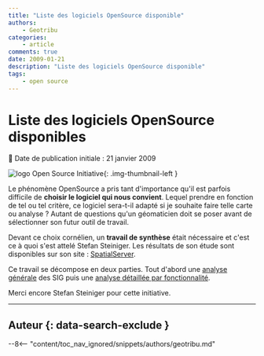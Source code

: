 ```yaml
---
title: "Liste des logiciels OpenSource disponible"
authors:
    - Geotribu
categories:
    - article
comments: true
date: 2009-01-21
description: "Liste des logiciels OpenSource disponible"
tags:
    - open source
---
```


# Liste des logiciels OpenSource disponibles

:calendar: Date de publication initiale : 21 janvier 2009

![logo Open Source Initiative](https://cdn.geotribu.fr/img/logos-icones/opensource.png "logo Open Source Initiative"){: .img-thumbnail-left }

Le phénomène OpenSource a pris tant d'importance qu'il est parfois difficile de **choisir le logiciel qui nous convient**. Lequel prendre en fonction de tel ou tel critère, ce logiciel sera-t-il adapté si je souhaite faire telle carte ou analyse ? Autant de questions qu'un géomaticien doit se poser avant de sélectionner son futur outil de travail.

Devant ce choix cornélien, un **travail de synthèse** était nécessaire et c'est ce à quoi s'est attelé Stefan Steiniger. Les résultats de son étude sont disponibles sur son site : [SpatialServer](http://www.spatialserver.net/osgis/).

Ce travail se décompose en deux parties. Tout d'abord une [analyse générale](http://www.spatialserver.net/osgis/Desktopgis_overview.htm) des SIG puis une [analyse détaillée par fonctionnalité](http://www.spatialserver.net/osgis/osgis_functionality.htm).

Merci encore Stefan Steiniger pour cette initiative.

----

## Auteur {: data-search-exclude }

--8<-- "content/toc_nav_ignored/snippets/authors/geotribu.md"
